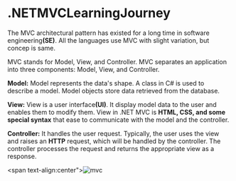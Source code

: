 # .NETMVCLearningJourney

The MVC architectural pattern has existed for a long time in software engineering<b>(SE)</b>. All the languages use MVC with slight variation, but concep is same.

MVC stands for Model, View, and Controller. MVC separates an application into three components: Model, View, and Controller.

<b>Model:</b> Model represents the data's shape. A class in C# is used to describe a model. Model objects store data retrieved from the database.

<b>View:</b> View is a user interface<b>(UI)</b>. It display model data to the user and enables them to modify them. View in .NET MVC is <b>HTML, CSS, and some special syntax</b> that ease to communicate with the model and the controller.

<b>Controller:</b> It handles the user request. Typically, the user uses the view and raises an <b>HTTP</b> request, which will be handled by the controller. The controller processes the request and returns the appropriate view as a response.

<span text-align:center">![mvc](https://github.com/falmaskari/.NETMVCLearningJourney/assets/130557093/a34d8111-9adc-4235-a96e-226bc3c9b0e3)</span>
